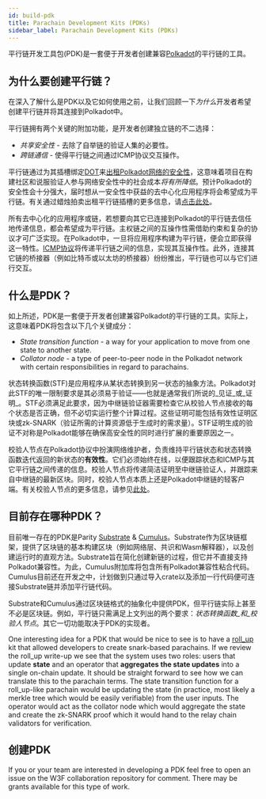 ```yaml
---
id: build-pdk
title: Parachain Development Kits (PDKs)
sidebar_label: Parachain Development Kits (PDKs)
---
```


平行链开发工具包(PDK)是一套便于开发者创建兼容[Polkadot](learn-parachains)的平行链的工具。

## 为什么要创建平行链？

在深入了解什么是PDK以及它如何使用之前，让我们回顾一下*为什么*开发者希望创建平行链并将其连接到Polkadot中。

平行链拥有两个关键的附加功能，是开发者创建独立链的不二选择：

- *共享安全性* - 去除了自举链的验证人集的必要性。
- *跨链通信* - 使得平行链之间通过ICMP协议交互操作。

平行链通过为其插槽绑定[DOT](learn-DOT)来[出租Polkadot网络的安全性](learn-security)，这意味着项目在构建社区和说服验证人参与网络安全性中的社会成本*将有所降低*。预计Polkadot的安全性会十分强大，届时想从一安全性中获益的去中心化应用程序将会希望成为平行链。有关通过蜡烛拍卖出租平行链插槽的更多信息，请[点击此处](learn-auction)。

所有去中心化的应用程序或链，若想要向其它已连接到Polkadot的平行链去信任地传递信息，都会希望成为平行链。主权链之间的互操作性需借助约束和复杂的协议才可广泛实现。在Polkadot中，一旦将应用程序构建为平行链，便会立即获得这一特性。[ICMP协议](learn-interchain)将传递平行链之间的信息，实现其互操作性。此外，连接其它链的桥接器（例如比特币或以太坊的桥接器）纷纷推出，平行链也可以与它们进行交互。

## 什么是PDK？

如上所述，PDK是一套便于开发者创建兼容Polkadot的平行链的工具。实际上，这意味着PDK将包含以下几个关键成分：

- *State transition function* - a way for your application to move from one state to another state.
- *Collator node* - a type of peer-to-peer node in the Polkadot network with certain responsibilities in regard to parachains.

状态转换函数(STF)是应用程序从某状态转换到另一状态的抽象方法。Polkadot对此STF的唯一限制要求是其必须易于验证——也就是通常我们所说的_见证_或_证明_。STF必须满足此要求，因为中继链验证器需要检查它从校验人节点接收的每个状态是否正确，但不必切实运行整个计算过程。这些证明可能包括有效性证明区块或zk-SNARK（验证所需的计算资源低于生成时的需求量）。STF证明生成的验证不对称是Polkadot能够在确保高安全性的同时进行扩展的重要原因之一。

校验人节点在Polkadot协议中扮演网络维护者，负责维持平行链状态和状态转换函数迭代返回的新状态的**有效性**。它们必须始终在线，以便跟踪状态和ICMP与其它平行链之间传递的信息。校验人节点将传递简洁证明至中继链验证人，并跟踪来自中继链的最新区块。同时，校验人节点本质上还是Polkadot中继链的轻客户端。有关校验人节点的更多信息，请参见[此处](maintain-collator)。

## 目前存在哪种PDK？

目前唯一存在的PDK是Parity [Substrate](https://github.com/paritytech/substrate) & [Cumulus](https://github.com/paritytech/cumulus)。Substrate作为区块链框架，提供了区块链的基本构建区块（例如网络层、共识和Wasm解释器），以及创建运行时的直观方法。Substrate旨在简化创建新链的过程，但它并不直接支持Polkadot兼容性。为此，Cumulus附加库将包含所有Polkadot兼容性粘合代码。Cumulus目前还在开发之中，计划做到只通过导入crate以及添加一行代码便可连接Substrate链并添加平行链代码。

Substrate和Cumulus通过区块链格式的抽象化中提供PDK，但平行链实际上甚至不必是区块链。例如，平行链只需满足上文列出的两个要求：_状态转换函数_和_校验人节点_。其它一切功能取决于PDK的实现者。

One interesting idea for a PDK that would be nice to see is to have a [roll_up](https://ethresear.ch/t/roll-up-roll-back-snark-side-chain-17000-tps/3675) kit that allowed developers to create snark-based parachains. If we review the roll_up write-up we see that the system uses two roles: users that update **state** and an operator that **aggregates the state updates** into a single on-chain update. It should be straight forward to see how we can translate this to the parachain terms. The state transition function for a roll_up-like parachain would be updating the state (in practice, most likely a merkle tree which would be easily verifiable) from the user inputs. The operator would act as the collator node which would aggregate the state and create the zk-SNARK proof which it would hand to the relay chain validators for verification.

## 创建PDK

If you or your team are interested in developing a PDK feel free to open an issue on the W3F collaboration repository for comment. There may be grants available for this type of work.
